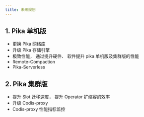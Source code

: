 ```yaml
---
title: 未来规划
---
```


## 1. Pika 单机版

- 更换 Pika 网络库
- 升级 Pika 存储引擎
- 极致性能， 通过提升硬件、 软件提升 pika 单机版及集群版的性能
- Remote-Compaction
- Pika-Serverless

## 2. Pika 集群版

- 提升 Slot 迁移速度， 提升 Operator 扩缩容的效率
- 升级 Codis-proxy
- Codis-proxy 性能指标监控
